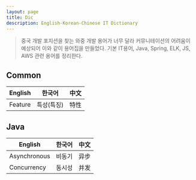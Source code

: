 ```yaml
---
layout: page
title: Dic
description: English-Korean-Chinese IT Dictionary
---
```


> 중국 개발 포지션을 찾는 와중 개발 용어가 너무 달라 커뮤니테이션의 어려움이 예상되어 이와 같이 용어집을 만들었다.
> 기본 IT용어, Java, Spring, ELK, JS, AWS 관련 용어를 정리한다.

## Common
| English | 한국어 | 中文 |
| ----------- | ----------- | -----------|
| Feature | 특성(특징) | 特性 |

## Java

| English | 한국어 | 中文 |
| ----------- | ----------- | -----------|
| Asynchronous | 비동기 | 异步 |
| Concurrency | 동시성 | 并发 |
